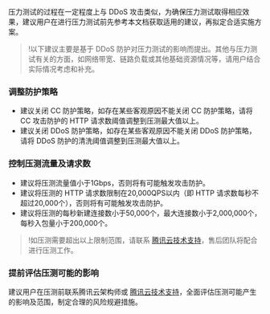 [//]: # (chinagitpath:XXXXX)

压力测试的过程在一定程度上与 DDoS 攻击类似，为确保压力测试取得相应效果，建议用户在进行压力测试前先参考本文档获取适用的建议，再拟定合适实施方案。

>!以下建议主要是基于 DDoS 防护对压力测试的影响而提出。其他与压力测试有关的方面，如网络带宽、链路负载或其他基础资源情况等，请用户结合实际情况考虑和补充。
### 调整防护策略
- 建议关闭 CC 防护策略，如存在某些客观原因不能关闭 CC 防护策略，请将 CC 攻击防护的 HTTP 请求数阈值调整到压测最大值以上。
- 建议关闭 DDoS 防护策略，如存在某些客观原因不能关闭 DDoS 防护策略，请将 DDoS 防护的清洗阈值调整到压测最大值以上。

### 控制压测流量及请求数
- 建议将压测流量值小于1Gbps，否则将有可能触发攻击防护。
- 建议将压测的 HTTP 请求数限制在20,000QPS以内（即 HTTP 请求数每秒不超过20,000个），否则将有可能触发攻击防护。
- 建议将压测的每秒新建连接数小于50,000个，最大连接数小于2,000,000个，每秒入包量小于200,000个。

>!如压测需要超出以上限制范围，请联系  [腾讯云技术支持](https://cloud.tencent.com/about/connect)，售后团队将配合进行压测工作。

### 提前评估压测可能的影响
建议用户在压测前联系腾讯云架构师或  [腾讯云技术支持](https://cloud.tencent.com/about/connect)，全面评估压测可能产生的影响及范围，制定合理的风险规避措施。
